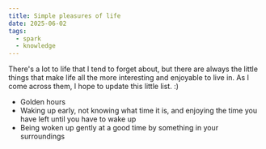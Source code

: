 ```yaml
---
title: Simple pleasures of life
date: 2025-06-02
tags:
  - spark
  - knowledge
---
```


There's a lot to life that I tend to forget about, but there are always the little things that make life all the more interesting and enjoyable to live in. As I come across them, I hope to update this little list. :)

- Golden hours
- Waking up early, not knowing what time it is, and enjoying the time you have left until you have to wake up
- Being woken up gently at a good time by something in your surroundings
